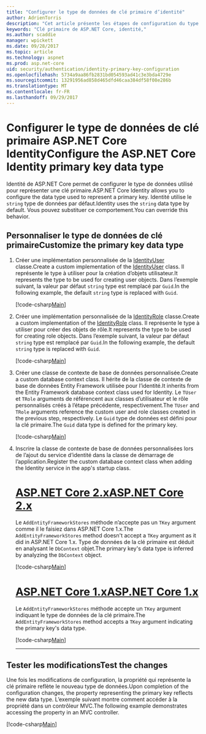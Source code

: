 ```yaml
---
title: "Configurer le type de données de clé primaire d’identité"
author: AdrienTorris
description: "Cet article présente les étapes de configuration du type de données utilisé pour la clé primaire ASP.NET Core Identity."
keywords: "Clé primaire de ASP.NET Core, identité,"
ms.author: scaddie
manager: wpickett
ms.date: 09/28/2017
ms.topic: article
ms.technology: aspnet
ms.prod: asp.net-core
uid: security/authentication/identity-primary-key-configuration
ms.openlocfilehash: 5734a9aa86fb2831bd054593ad41c3e3bda4729e
ms.sourcegitcommit: 13291956ad858d465dfd46caa384df58f08e286b
ms.translationtype: MT
ms.contentlocale: fr-FR
ms.lasthandoff: 09/29/2017
---
```

# <a name="configure-the-aspnet-core-identity-primary-key-data-type"></a><span data-ttu-id="c192b-104">Configurer le type de données de clé primaire ASP.NET Core Identity</span><span class="sxs-lookup"><span data-stu-id="c192b-104">Configure the ASP.NET Core Identity primary key data type</span></span>

<span data-ttu-id="c192b-105">Identité de ASP.NET Core permet de configurer le type de données utilisé pour représenter une clé primaire.</span><span class="sxs-lookup"><span data-stu-id="c192b-105">ASP.NET Core Identity allows you to configure the data type used to represent a primary key.</span></span> <span data-ttu-id="c192b-106">Identité utilise le `string` type de données par défaut.</span><span class="sxs-lookup"><span data-stu-id="c192b-106">Identity uses the `string` data type by default.</span></span> <span data-ttu-id="c192b-107">Vous pouvez substituer ce comportement.</span><span class="sxs-lookup"><span data-stu-id="c192b-107">You can override this behavior.</span></span>

## <a name="customize-the-primary-key-data-type"></a><span data-ttu-id="c192b-108">Personnaliser le type de données de clé primaire</span><span class="sxs-lookup"><span data-stu-id="c192b-108">Customize the primary key data type</span></span>

1. <span data-ttu-id="c192b-109">Créer une implémentation personnalisée de la [IdentityUser](https://docs.microsoft.com/aspnet/core/api/microsoft.aspnetcore.identity.entityframeworkcore.identityuser-1) classe.</span><span class="sxs-lookup"><span data-stu-id="c192b-109">Create a custom implementation of the [IdentityUser](https://docs.microsoft.com/aspnet/core/api/microsoft.aspnetcore.identity.entityframeworkcore.identityuser-1) class.</span></span> <span data-ttu-id="c192b-110">Il représente le type à utiliser pour la création d’objets utilisateur.</span><span class="sxs-lookup"><span data-stu-id="c192b-110">It represents the type to be used for creating user objects.</span></span> <span data-ttu-id="c192b-111">Dans l’exemple suivant, la valeur par défaut `string` type est remplacé par `Guid`.</span><span class="sxs-lookup"><span data-stu-id="c192b-111">In the following example, the default `string` type is replaced with `Guid`.</span></span>

    [!code-csharp[Main](identity/sample/src/ASPNET-IdentityDemo-PrimaryKeysConfig/Models/ApplicationUser.cs?highlight=4&range=7-13)]

1. <span data-ttu-id="c192b-112">Créer une implémentation personnalisée de la [IdentityRole](https://docs.microsoft.com/aspnet/core/api/microsoft.aspnetcore.identity.entityframeworkcore.identityrole-1) classe.</span><span class="sxs-lookup"><span data-stu-id="c192b-112">Create a custom implementation of the [IdentityRole](https://docs.microsoft.com/aspnet/core/api/microsoft.aspnetcore.identity.entityframeworkcore.identityrole-1) class.</span></span> <span data-ttu-id="c192b-113">Il représente le type à utiliser pour créer des objets de rôle.</span><span class="sxs-lookup"><span data-stu-id="c192b-113">It represents the type to be used for creating role objects.</span></span> <span data-ttu-id="c192b-114">Dans l’exemple suivant, la valeur par défaut `string` type est remplacé par `Guid`.</span><span class="sxs-lookup"><span data-stu-id="c192b-114">In the following example, the default `string` type is replaced with `Guid`.</span></span>
    
    [!code-csharp[Main](identity/sample/src/ASPNET-IdentityDemo-PrimaryKeysConfig/Models/ApplicationRole.cs?highlight=3&range=7-12)]
    
1. <span data-ttu-id="c192b-115">Créer une classe de contexte de base de données personnalisée.</span><span class="sxs-lookup"><span data-stu-id="c192b-115">Create a custom database context class.</span></span> <span data-ttu-id="c192b-116">Il hérite de la classe de contexte de base de données Entity Framework utilisée pour l’identité.</span><span class="sxs-lookup"><span data-stu-id="c192b-116">It inherits from the Entity Framework database context class used for Identity.</span></span> <span data-ttu-id="c192b-117">Le `TUser` et `TRole` arguments de référencent aux classes d’utilisateur et le rôle personnalisés créés à l’étape précédente, respectivement.</span><span class="sxs-lookup"><span data-stu-id="c192b-117">The `TUser` and `TRole` arguments reference the custom user and role classes created in the previous step, respectively.</span></span> <span data-ttu-id="c192b-118">Le `Guid` type de données est défini pour la clé primaire.</span><span class="sxs-lookup"><span data-stu-id="c192b-118">The `Guid` data type is defined for the primary key.</span></span>

    [!code-csharp[Main](identity/sample/src/ASPNET-IdentityDemo-PrimaryKeysConfig/Data/ApplicationDbContext.cs?highlight=3&range=9-26)]
    
1. <span data-ttu-id="c192b-119">Inscrire la classe de contexte de base de données personnalisées lors de l’ajout du service d’identité dans la classe de démarrage de l’application.</span><span class="sxs-lookup"><span data-stu-id="c192b-119">Register the custom database context class when adding the Identity service in the app's startup class.</span></span>

    # <a name="aspnet-core-2xtabaspnetcore2x"></a>[<span data-ttu-id="c192b-120">ASP.NET Core 2.x</span><span class="sxs-lookup"><span data-stu-id="c192b-120">ASP.NET Core 2.x</span></span>](#tab/aspnetcore2x)
    
    <span data-ttu-id="c192b-121">Le `AddEntityFrameworkStores` méthode n’accepte pas un `TKey` argument comme il le faisiez dans ASP.NET Core 1.x.</span><span class="sxs-lookup"><span data-stu-id="c192b-121">The `AddEntityFrameworkStores` method doesn't accept a `TKey` argument as it did in ASP.NET Core 1.x.</span></span> <span data-ttu-id="c192b-122">Type de données de la clé primaire est déduit en analysant le `DbContext` objet.</span><span class="sxs-lookup"><span data-stu-id="c192b-122">The primary key's data type is inferred by analyzing the `DbContext` object.</span></span>
    
    [!code-csharp[Main](identity/sample/src/ASPNETv2-IdentityDemo-PrimaryKeysConfig/Startup.cs?highlight=6-8&range=25-37)]
    
    # <a name="aspnet-core-1xtabaspnetcore1x"></a>[<span data-ttu-id="c192b-123">ASP.NET Core 1.x</span><span class="sxs-lookup"><span data-stu-id="c192b-123">ASP.NET Core 1.x</span></span>](#tab/aspnetcore1x)
    
    <span data-ttu-id="c192b-124">Le `AddEntityFrameworkStores` méthode accepte un `TKey` argument indiquant le type de données de la clé primaire.</span><span class="sxs-lookup"><span data-stu-id="c192b-124">The `AddEntityFrameworkStores` method accepts a `TKey` argument indicating the primary key's data type.</span></span>
    
    [!code-csharp[Main](identity/sample/src/ASPNET-IdentityDemo-PrimaryKeysConfig/Startup.cs?highlight=9-11&range=39-55)]
    
    ---

## <a name="test-the-changes"></a><span data-ttu-id="c192b-125">Tester les modifications</span><span class="sxs-lookup"><span data-stu-id="c192b-125">Test the changes</span></span>

<span data-ttu-id="c192b-126">Une fois les modifications de configuration, la propriété qui représente la clé primaire reflète le nouveau type de données.</span><span class="sxs-lookup"><span data-stu-id="c192b-126">Upon completion of the configuration changes, the property representing the primary key reflects the new data type.</span></span> <span data-ttu-id="c192b-127">L’exemple suivant montre comment accéder à la propriété dans un contrôleur MVC.</span><span class="sxs-lookup"><span data-stu-id="c192b-127">The following example demonstrates accessing the property in an MVC controller.</span></span>

[!code-csharp[Main](identity/sample/src/ASPNET-IdentityDemo-PrimaryKeysConfig/Controllers/AccountController.cs?name=snippet_GetCurrentUserId&highlight=6)]
